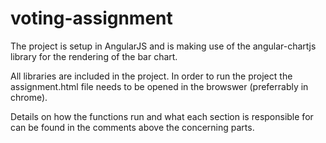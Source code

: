 # voting-assignment
The project is setup in AngularJS and is making use of the angular-chartjs library for the rendering of the bar chart.

All libraries are included in the project.
In order to run the project the assignment.html file needs to be opened in the browswer (preferrably in chrome).

Details on how the functions run and what each section is responsible for can be found in the comments above the concerning parts.

